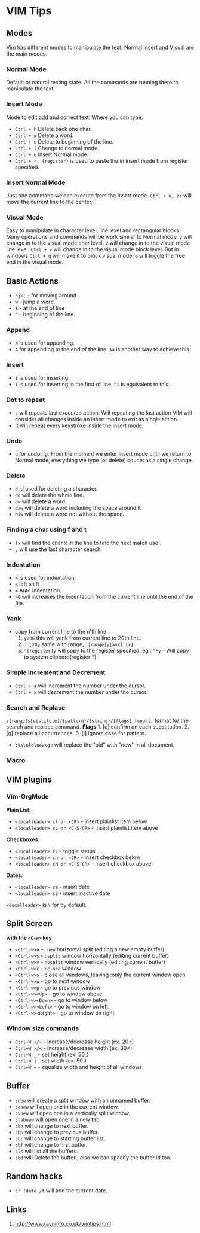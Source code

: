 # VIM Tips

## Modes
Vim has different modes to manipulate the text. Normal Insert and Visual are the main modes.

### Normal Mode
Default or natural resting state. All the commands are running there to manipulate the text.

### Insert Mode
Mode to edit add and correct text. Where you can type.
- `Ctrl + h` Delete back one char.
- `Ctrl + w` Delete a word.
- `Ctrl + u` Delete to beginning of the line.
- `Ctrl + [` Change to normal mode.
- `Ctrl + o` Insert Normal mode.
- `Ctrl + r, {register}` is used to paste the in insert mode from register specified.

### Insert Normal Mode
Just one command we can execute from the Insert mode.
`Ctrl + o, zz` will move the current line to the center.

### Visual Mode
Easy to manipulate in character level, line level and rectangular blocks. Many operations and commands will be work similar to Normal mode.
`v` will change in to the visual mode char level.
`V` will change in to the visual mode line level.
`Ctrl + v` will change in to the visual mode block level. But in windows `Ctrl + q` will make it to block visual mode.
`o` will toggle the free end in the visual mode.
                    
## Basic Actions
- `hjkl` - for moving around
- `w` - jump a word.
- `$` - at the end of line
- `^` - beginning of the line.

### Append
- `a` is used for appending.
- `A` for appending to the end of the line. `$a` is another way to achieve this.

### Insert
- `i` is used for inserting.
- `I` is used for inserting in the first of line. `^i` is equivalent to this.

### Dot to repeat
- `.` will repeats last executed action. Will repeating the last action VIM will consider all changes inside an insert mode to exit as single action. 
- It will repeat every keystroke inside the insert mode.

### Undo
- `u` for undoing. From the moment we enter Insert mode until we return to Normal mode, everything we type (or delete) counts as a single change.

### Delete
- `d`     id used for deleting a character.
- `dd`    will delete the whole line.
- `dw`    will delete a word.
- `daw`   will delete a word including the space around it.
- `diw`   will delete a word not without the space.

### Finding a char using f and t
- `fx` will find the char x in the line to find the next match use `;`
- `,` will use the last character search.

### Indentation 
- `>` is used for indentation.
- `<` left shift
- `=` Auto indentation.
- `>G` will increases the indentation from the current line until the end of the file.

### Yank
- copy from current line to the n'th line
  1. `y20G`      this will yank from current line to 20th line.
  2. `:.,20y`    same with range, `:[range]y[ank] [x]`.
  3. `"[register]y` will copy to the register specified. eg : `"*y` - Will copy to system clipbord(register *).

### Simple increment and Decrement
- `Ctrl + a` will increment the number under the cursor.
- `Ctrl + x` will decrement the number under the cursor.

### Search and Replace
`:[range]s[ubstitute]/{pattern}/{string}/[flags] [count]` format for the search and replace command.
**Flags**
    1. [c] confirm on each substitution.
    2. [g] replace all occurrences.
    3. [i] ignore case for pattern.

- `:%s\old\new\g` : will replace the "old" with "new" in all document. 

### Macro

## VIM plugins

### Vim-OrgMode
**Plain List:**
- `<localleader> cl or <CR>` - insert plainlist item below
- `<localleader> cL or <C-S-CR>` - insert plainlist item above

**Checkboxes:**
- `<localleader> cc` - toggle status
- `<localleader> cn or <CR>` - insert checkbox below
- `<localleader> cN or <C-S-CR>` - insert checkbox above

**Dates:**
- `<localleader> sa` - insert date
- `<localleader> si` - insert inactive date

`<localleader>` is `\` for by default.

## Split Screen 
**with the `<C-w>` key** 
- `<Ctrl-w>n`       - `:new` horizontal split (editing a new empty buffer)
- `<Ctrl-w>s`       - `:split` window horizontally (editing current buffer)
- `<Ctrl-w>v`       - `:vsplit` window vertically (editing current buffer)
- `<Ctrl-w>c`       - `:close` window
- `<Ctrl-w>o`       - close all windows, leaving :only the current window open
- `<Ctrl-w>w`       - go to next window
- `<Ctrl-w>p`       - go to previous window
- `<Ctrl-w><Up>`    - go to window above
- `<Ctrl-w><Down>`  - go to window below
- `<Ctrl-w><Left>`  - go to window on left
- `<Ctrl-w><Right>` - go to window on right

### Window size commands
- `Ctrl+W +/-` - increase/decrease height (ex. 20<C-w>+)    
- `Ctrl+W >/<` - increase/decrease width (ex. 30<C-w><)    
- `Ctrl+W _` - set height (ex. 50<C-w>_)    
- `Ctrl+W |` - set width (ex. 50<C-w>|)    
- `Ctrl+W =` - equalize width and height of all windows

## Buffer 
- `:new` will create a split window with an unnamed buffer. 
- `:enew` will open one in the current window. 
- `:vnew` will open one in a vertically split window. 
- `:tabnew` will open one in a new tab.
- `:bn` will change to next buffer.
- `:bp` will change to previous buffer.
- `:br` will change to starting buffer list.
- `:bf` will change to first buffer.
- `:ls` will list all the buffers.
- `:bd` will Delete the buffer , also we can specify the buffer id too.

## Random hacks
- `:r !date /t` will add the current date.

## Links
1. http://www.rayninfo.co.uk/vimtips.html
